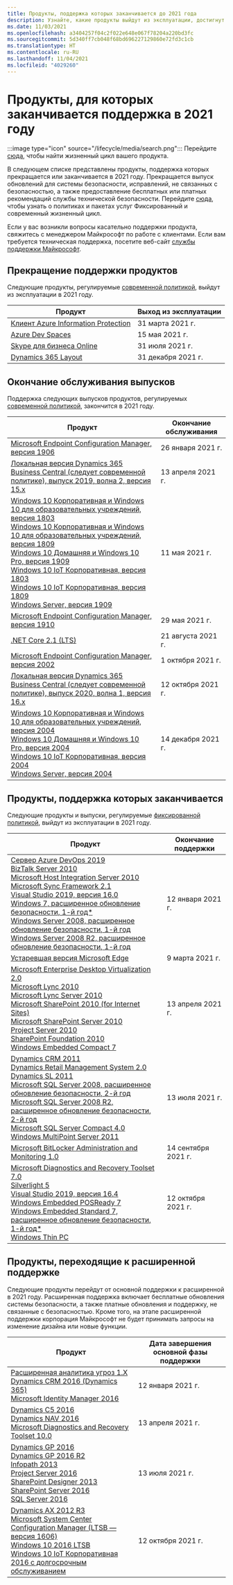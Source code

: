 ```yaml
---
title: Продукты, поддержка которых заканчивается до 2021 года
description: Узнайте, какие продукты выйдут из эксплуатации, достигнут конца поддержки или перейдут от основной поддержки к расширенной в 2021 году.
ms.date: 11/03/2021
ms.openlocfilehash: a3404257f04c2f022e648e067f78204a220bd3fc
ms.sourcegitcommit: 5d340ff7cb048f68bd696227129860e72fd3c1cb
ms.translationtype: HT
ms.contentlocale: ru-RU
ms.lasthandoff: 11/04/2021
ms.locfileid: "4029260"
---
```

# <a name="products-ending-support-in-2021"></a>Продукты, для которых заканчивается поддержка в 2021 году

:::image type="icon" source="/lifecycle/media/search.png":::
Перейдите [сюда](/lifecycle/products/), чтобы найти жизненный цикл вашего продукта.

В следующем списке представлены продукты, поддержка которых прекращается или заканчивается в 2021 году. Прекращается выпуск обновлений для системы безопасности, исправлений, не связанных с безопасностью, а также предоставление бесплатных или платных рекомендаций службы технической безопасности. Перейдите [сюда](/lifecycle/overview/product-end-of-support-overview), чтобы узнать о политиках и пакетах услуг Фиксированный и современный жизненный цикл.

Если у вас возникли вопросы касательно поддержки продукта, свяжитесь с менеджером Майкрософт по работе с клиентами. Если вам требуется техническая поддержка, посетите веб-сайт [службы поддержки Майкрософт](https://support.microsoft.com/contactus/?ws=support).

## <a name="product-retirements"></a>Прекращение поддержки продуктов

Следующие продукты, регулируемые [современной политикой](/lifecycle/policies/modern), выйдут из эксплуатации в 2021 году.

| Продукт | Выход из эксплуатации |
| --- | --- |
| [Клиент Azure Information Protection](/lifecycle/products/azure-information-protection-client?branch=live)<br> | 31 марта 2021 г. |
| [Azure Dev Spaces](/lifecycle/products/azure-dev-spaces?branch=live)<br> | 15 мая 2021 г. |
| [Skype для бизнеса Online](/lifecycle/products/skype-for-business-online?branch=live)<br> | 31 июля 2021 г. |
| [Dynamics 365 Layout](/lifecycle/products/dynamics-365-layout?branch=live)<br> | 31 декабря 2021 г. |


## <a name="release-end-of-servicing"></a>Окончание обслуживания выпусков

Поддержка следующих выпусков продуктов, регулируемых [современной политикой](/lifecycle/policies/modern), закончится в 2021 году.

| Продукт | Окончание обслуживания |
| --- | --- |
| [Microsoft Endpoint Configuration Manager, версия 1906](/lifecycle/products/microsoft-endpoint-configuration-manager?branch=live)<br> | 26 января 2021 г. |
| [Локальная версия Dynamics 365 Business Central (следует современной политике), выпуск 2019, волна 2, версия 15.x](/lifecycle/products/dynamics-365-business-central-onpremises-modern-policy?branch=live)<br> | 13 апреля 2021 г. |
| [Windows 10 Корпоративная и Windows 10 для образовательных учреждений, версия 1803](/lifecycle/products/windows-10-enterprise-and-education?branch=live)<br>[Windows 10 Корпоративная и Windows 10 для образовательных учреждений, версия 1809](/lifecycle/products/windows-10-enterprise-and-education?branch=live)<br>[Windows 10 Домашняя и Windows 10 Pro, версия 1909](/lifecycle/products/windows-10-home-and-pro?branch=live)<br>[Windows 10 IoT Корпоративная, версия 1803](/lifecycle/products/windows-10-iot-enterprise?branch=live)<br>[Windows 10 IoT Корпоративная, версия 1809](/lifecycle/products/windows-10-iot-enterprise?branch=live)<br>[Windows Server, версия 1909](/lifecycle/products/windows-server?branch=live)<br> | 11 мая 2021 г. |
| [Microsoft Endpoint Configuration Manager, версия 1910](/lifecycle/products/microsoft-endpoint-configuration-manager?branch=live)<br> | 29 мая 2021 г. |
| [.NET Core 2.1 (LTS)](/lifecycle/products/microsoft-net-and-net-core?branch=live)<br> | 21 августа 2021 г. |
| [Microsoft Endpoint Configuration Manager, версия 2002](/lifecycle/products/microsoft-endpoint-configuration-manager?branch=live)<br> | 1 октября 2021 г. |
| [Локальная версия Dynamics 365 Business Central (следует современной политике), выпуск 2020, волна 1, версия 16.x](/lifecycle/products/dynamics-365-business-central-onpremises-modern-policy?branch=live)<br> | 12 октября 2021 г. |
| [Windows 10 Корпоративная и Windows 10 для образовательных учреждений, версия 2004](/lifecycle/products/windows-10-enterprise-and-education?branch=live)<br>[Windows 10 Домашняя и Windows 10 Pro, версия 2004](/lifecycle/products/windows-10-home-and-pro?branch=live)<br>[Windows 10 IoT Корпоративная, версия 2004](/lifecycle/products/windows-10-iot-enterprise?branch=live)<br>[Windows Server, версия 2004](/lifecycle/products/windows-server?branch=live)<br> | 14 декабря 2021 г. |


## <a name="products-reaching-end-of-support"></a>Продукты, поддержка которых заканчивается

Следующие продукты и выпуски, регулируемые [фиксированной политикой](/lifecycle/policies/fixed), выйдут из эксплуатации в 2021 году.

| Продукт | Окончание поддержки |
| --- | --- |
| [Сервер Azure DevOps 2019](/lifecycle/products/azure-devops-server-2019?branch=live)<br>[BizTalk Server 2010](/lifecycle/products/biztalk-server-2010?branch=live)<br>[Microsoft Host Integration Server 2010](/lifecycle/products/microsoft-host-integration-server-2010?branch=live)<br>[Microsoft Sync Framework 2.1](/lifecycle/products/microsoft-sync-framework-21?branch=live)<br>[Visual Studio 2019, версия 16.0](/lifecycle/products/visual-studio-2019?branch=live)<br>[Windows 7, расширенное обновление безопасности, 1-й год*](/lifecycle/products/windows-7?branch=live)<br>[Windows Server 2008, расширенное обновление безопасности, 1-й год](/lifecycle/products/windows-server-2008?branch=live)<br>[Windows Server 2008 R2, расширенное обновление безопасности, 1-й год](/lifecycle/products/windows-server-2008-r2?branch=live)<br> | 12 января 2021 г. |
| [Устаревшая версия Microsoft Edge](/lifecycle/products/microsoft-edge-legacy?branch=live)<br> | 9 марта 2021 г. |
| [Microsoft Enterprise Desktop Virtualization 2.0](/lifecycle/products/microsoft-enterprise-desktop-virtualization-20?branch=live)<br>[Microsoft Lync 2010](/lifecycle/products/microsoft-lync-2010?branch=live)<br>[Microsoft Lync Server 2010](/lifecycle/products/microsoft-lync-server-2010?branch=live)<br>[Microsoft SharePoint 2010 (for Internet Sites)](/lifecycle/products/microsoft-sharepoint-2010?branch=live)<br>[Microsoft SharePoint Server 2010](/lifecycle/products/microsoft-sharepoint-server-2010?branch=live)<br>[Project Server 2010](/lifecycle/products/project-server-2010?branch=live)<br>[SharePoint Foundation 2010](/lifecycle/products/sharepoint-foundation-2010?branch=live)<br>[Windows Embedded Compact 7](/lifecycle/products/windows-embedded-compact-7?branch=live)<br> | 13 апреля 2021 г. |
| [Dynamics CRM 2011](/lifecycle/products/dynamics-crm-2011?branch=live)<br>[Dynamics Retail Management System 2.0](/lifecycle/products/dynamics-retail-management-system-20?branch=live)<br>[Dynamics SL 2011](/lifecycle/products/dynamics-sl-2011?branch=live)<br>[Microsoft SQL Server 2008, расширенное обновление безопасности, 2-й год](/lifecycle/products/microsoft-sql-server-2008?branch=live)<br>[Microsoft SQL Server 2008 R2, расширенное обновление безопасности, 2-й год](/lifecycle/products/microsoft-sql-server-2008-r2?branch=live)<br>[Microsoft SQL Server Compact 4.0](/lifecycle/products/microsoft-sql-server-compact-40?branch=live)<br>[Windows MultiPoint Server 2011](/lifecycle/products/windows-multipoint-server-2011?branch=live)<br> | 13 июля 2021 г. |
| [Microsoft BitLocker Administration and Monitoring 1.0](/lifecycle/products/microsoft-bitlocker-administration-and-monitoring-10?branch=live)<br> | 14 сентября 2021 г. |
| [Microsoft Diagnostics and Recovery Toolset 7.0](/lifecycle/products/microsoft-diagnostics-and-recovery-toolset-70?branch=live)<br>[Silverlight 5](/lifecycle/products/silverlight-5?branch=live)<br>[Visual Studio 2019, версия 16.4](/lifecycle/products/visual-studio-2019?branch=live)<br>[Windows Embedded POSReady 7](/lifecycle/products/windows-embedded-posready-7?branch=live)<br>[Windows Embedded Standard 7, расширенное обновление безопасности, 1-й год*](/lifecycle/products/windows-embedded-standard-7?branch=live)<br>[Windows Thin PC](/lifecycle/products/windows-thin-pc?branch=live)<br> | 12 октября 2021 г. |


## <a name="products-moving-to-extended-support"></a>Продукты, переходящие к расширенной поддержке

Следующие продукты перейдут от основной поддержки к расширенной в 2021 году. Расширенная поддержка включает бесплатные обновления системы безопасности, а также платные обновления и поддержку, не связанные с безопасностью. Кроме того, на этапе расширенной поддержки корпорация Майкрософт не будет принимать запросы на изменение дизайна или новые функции.

| Продукт | Дата завершения основной фазы поддержки |
| --- | --- |
| [Расширенная аналитика угроз 1.X](/lifecycle/products/advanced-threat-analytics-1x?branch=live)<br>[Dynamics CRM 2016 (Dynamics 365)](/lifecycle/products/dynamics-crm-2016-dynamics-365?branch=live)<br>[Microsoft Identity Manager 2016](/lifecycle/products/microsoft-identity-manager-2016?branch=live)<br> | 12 января 2021 г. |
| [Dynamics C5 2016](/lifecycle/products/dynamics-c5-2016?branch=live)<br>[Dynamics NAV 2016](/lifecycle/products/dynamics-nav-2016?branch=live)<br>[Microsoft Diagnostics and Recovery Toolset 10.0](/lifecycle/products/microsoft-diagnostics-and-recovery-toolset-100?branch=live)<br> | 13 апреля 2021 г. |
| [Dynamics GP 2016](/lifecycle/products/dynamics-gp-2016?branch=live)<br>[Dynamics GP 2016 R2](/lifecycle/products/dynamics-gp-2016-r2?branch=live)<br>[Infopath 2013](/lifecycle/products/infopath-2013?branch=live)<br>[Project Server 2016](/lifecycle/products/project-server-2016?branch=live)<br>[SharePoint Designer 2013](/lifecycle/products/sharepoint-designer-2013?branch=live)<br>[SharePoint Server 2016](/lifecycle/products/sharepoint-server-2016?branch=live)<br>[SQL Server 2016](/lifecycle/products/sql-server-2016?branch=live)<br> | 13 июля 2021 г. |
| [Dynamics AX 2012 R3](/lifecycle/products/dynamics-ax-2012-r3?branch=live)<br>[Microsoft System Center Configuration Manager (LTSB — версия 1606)](/lifecycle/products/microsoft-system-center-configuration-manager-ltsb-version-1606?branch=live)<br>[Windows 10 2016 LTSB](/lifecycle/products/windows-10-2016-ltsb?branch=live)<br>[Windows 10 IoT Корпоративная 2016 с долгосрочным обслуживанием](/lifecycle/products/windows-10-iot-enterprise-ltsb-2016?branch=live)<br> | 12 октября 2021 г. |
